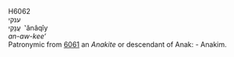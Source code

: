 <body>
  <p>H6062<br>  ענקי  <br> עֲנָקִי  ‎  ‛ănâqı̂y  <br><i>an-aw-kee‘ </i><br>Patronymic from <a href="h6061.htm">6061</a>  an <i>Anakite</i> or descendant of Anak: - Anakim.<br></p>
 </body>